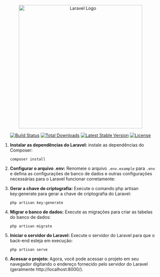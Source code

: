 <p align="center"><a href="https://laravel.com" target="_blank"><img src="https://raw.githubusercontent.com/laravel/art/master/logo-lockup/5%20SVG/2%20CMYK/1%20Full%20Color/laravel-logolockup-cmyk-red.svg" width="400" alt="Laravel Logo"></a></p>

<p align="center">
<a href="https://github.com/laravel/framework/actions"><img src="https://github.com/laravel/framework/workflows/tests/badge.svg" alt="Build Status"></a>
<a href="https://packagist.org/packages/laravel/framework"><img src="https://img.shields.io/packagist/dt/laravel/framework" alt="Total Downloads"></a>
<a href="https://packagist.org/packages/laravel/framework"><img src="https://img.shields.io/packagist/v/laravel/framework" alt="Latest Stable Version"></a>
<a href="https://packagist.org/packages/laravel/framework"><img src="https://img.shields.io/packagist/l/laravel/framework" alt="License"></a>
</p>



1. **Instalar as dependências do Laravel:** instale as dependências do Composer:

   ```
   composer install
   ```

2. **Configurar o arquivo .env:** Renomeie o arquivo `.env.example` para `.env` e defina as configurações de banco de dados e outras configurações necessárias para o Laravel funcionar corretamente:

3. **Gerar a chave de criptografia:** Execute o comando php artisan key:generate para gerar a chave de criptografia do Laravel:

    ```
    php artisan key:generate
    ```

4. **Migrar o banco de dados:** Execute as migrações para criar as tabelas do banco de dados:

   ```
   php artisan migrate
   ```


5. **Iniciar o servidor do Laravel:** Execute o servidor do Laravel para que o back-end esteja em execução:

   ```
   php artisan serve
   ```

6. **Acessar o projeto:** Agora, você pode acessar o projeto em seu navegador digitando o endereço fornecido pelo servidor do Laravel (geralmente http://localhost:8000/).

